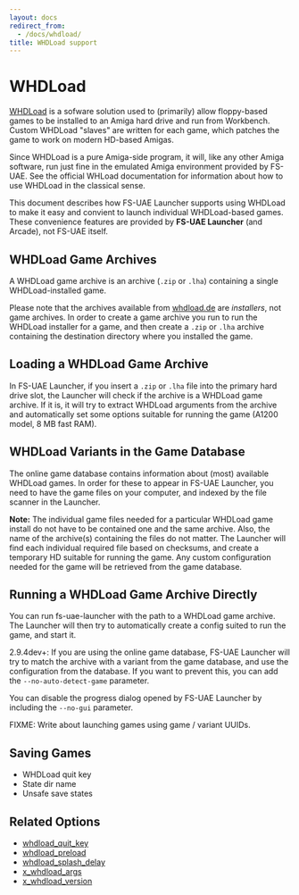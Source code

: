 ```yaml
---
layout: docs
redirect_from:
  - /docs/whdload/
title: WHDLoad support
---
```


# WHDLoad

[WHDLoad](http://whdload.de/) is a sofware solution used to (primarily) allow floppy-based games to be installed to an Amiga hard drive and run from Workbench. Custom WHDLoad "slaves" are written for each game, which patches the game to work on modern HD-based Amigas.

Since WHDLoad is a pure Amiga-side program, it will, like any other Amiga software, run just fine in the emulated Amiga environment provided by FS-UAE. See the official WHLoad documentation for information about how to use WHDLoad in the classical sense.

This document describes how FS-UAE Launcher supports using WHDLoad to make it easy and convient to launch individual WHDLoad-based games. These convenience features are provided by **FS-UAE Launcher** (and Arcade), not FS-UAE itself.

## WHDLoad Game Archives

A WHDLoad game archive is an archive (`.zip` or `.lha`) containing a single WHDLoad-installed game.

Please note that the archives available from [whdload.de](http://whdload.de/) are _installers_, not game archives. In order to create a game archive you run to run the WHDLoad installer for a game, and then create a `.zip` or `.lha` archive containing the destination directory where you installed the game.

## Loading a WHDLoad Game Archive

In FS-UAE Launcher, if you insert a `.zip` or `.lha` file into the primary hard drive slot, the Launcher will check if the archive is a WHDLoad game archive. If it is, it will try to extract WHDLoad arguments from the archive and automatically set some options suitable for running the game (A1200 model, 8 MB fast RAM).

## WHDLoad Variants in the Game Database

The online game database contains information about (most) available WHDLoad games. In order for these to appear in FS-UAE Launcher, you need to have the game files on your computer, and indexed by the file scanner in the Launcher.

**Note:** The individual game files needed for a particular WHDLoad game install do not have to be contained one and the same archive. Also, the name of the archive(s) containing the files do not matter. The Launcher will find each individual required file based on checksums, and create a temporary HD suitable for running the game. Any custom configuration needed for the game will be retrieved from the game database.

## Running a WHDLoad Game Archive Directly

You can run fs-uae-launcher with the path to a WHDLoad game archive. The Launcher will then try to automatically create a config suited to run the game, and start it.

2.9.4dev+: If you are using the online game database, FS-UAE Launcher will try to match the archive with a variant from the game database, and use the configuration from the database. If you want to prevent this, you can add the `--no-auto-detect-game` parameter.

You can disable the progress dialog opened by FS-UAE Launcher by including the `--no-gui` parameter.

FIXME: Write about launching games using game / variant UUIDs.

## Saving Games

- WHDLoad quit key
- State dir name
- Unsafe save states

## Related Options

- [whdload_quit_key](options/whdload-quit-key.md)
- [whdload_preload](options/whdload-preload.md)
- [whdload_splash_delay](options/whdload-splash-delay.md)
- [x_whdload_args](options/x_whdload-args.md)
- [x_whdload_version](options/x_whdload-version.md)
